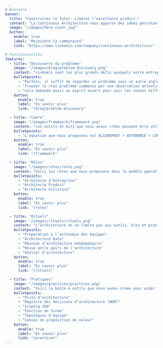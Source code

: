 ```yaml
---
# Bannière
banner:
  title: "Construisez le futur. Libérez l’excellence produit."
  content: "La Continuous Architecture vous apporte des idées percutantes, des rituels pragmatiques et des méthodes concrètes pour relever vos véritables défis. Elle vous aide à concevoir des modèles opérationnels agiles à grande échelle, à aligner les équipes sur les résultats attendus, et à transformer la vision en livraison. Fondée sur l’ingénierie moderne. Portée par la clarté, pas par le contrôle. Ouverte, adaptable, et pensée pour les leaders qui construisent le futur — pas seulement ceux qui gèrent le présent."
  image: "/images/hero-cover.jpg"
  button:
    enable: true
    label: "Rejoindre la communauté"
    link: "https://www.linkedin.com/company/continuous-architecture/"

# Fonctionnalités
features:
  - title: "Découverte du problème"
    image: "/images/blog/problem-discovery.png"
    content: "<i>Quels sont les plus grands défis auxquels votre entreprise est confrontée ?</i> Les ingénieurs et les architectes sont excellents pour résoudre des problèmes, mais ils ne remettent pas toujours en question la manière dont ces problèmes sont définis. Si vous passez du temps à résoudre le mauvais problème, vous perdez du temps et des ressources. C’est pourquoi la Continuous Architecture vous encourage à prêter une attention particulière à la manière dont les problèmes sont formulés — car la façon dont vous définissez un problème façonne largement les solutions que vous trouverez."
    bulletpoints:
      - "Parfois, il suffit de regarder un problème sous un autre angle pour découvrir des réponses totalement nouvelles et meilleures"
      - "Trouver le vrai problème commence par une observation attentive et le fait de poser les bonnes questions"
      - "Cela demande aussi un esprit ouvert pour voir les choses différemment et sortir du cadre habituel"
    button:
      enable: true
      label: "En savoir plus"
      link: "/blog/problem-discovery"

  - title: "Cadre"
    image: "/images/framework/framework.png"
    content: "Les outils et kits que nous avons créés peuvent être utilisés isolément ou ensemble pour aider l’entreprise à évoluer avec succès. Dans un monde Volatile, Incertain, Complexe ou Ambigu, il est essentiel d’apporter de la structure tout en favorisant l’agilité métier et opérationnelle. Le Cadre da Continuous Architecture (CAF) combine une architecture intentionnelle et une conception émergente pour aider les équipes autonomes à s’aligner sur un objectif commun. L’autonomie des équipes est une condition préalable à la rapidité car elle réduit les activités de coordination qui ralentissent les équipes. Cependant, lorsque les équipes autonomes ne sont pas alignées, cela augmente le risque de fournir une mauvaise expérience client et employé en raison d’une coordination inefficace. Le CAF aide à maintenir un équilibre sain entre autonomie et alignement tout au long du parcours de transformation vers un modèle opérationnel agile à l’échelle."
    bulletpoints:
      - "L’équation que nous proposons est ALIGNEMENT + AUTONOMIE > CONTRÔLE."
    button:
      enable: true
      label: "En savoir plus"
      link: "/framework"

  - title: "Rôles"
    image: "/images/roles/roles.png"
    content: "Voici les rôles que nous proposons dans le modèle opérationnel da Continuous Architecture."
    bulletpoints:
      - "Architecte d’Entreprise"
      - "Architecte Produit"
      - "Architecte Fullstack"
    button:
      enable: true
      label: "En savoir plus"
      link: "/roles"

  - title: "Rituels"
    image: "/images/rituals/rituals.png"
    content: "L’architecture ne se limite pas aux outils, kits et pratiques. Le temps passé ensemble à travailler sur l’architecture au travers de rituels clés est tout aussi important. L’objectif est de favoriser la collaboration au sein des équipes sur les activités d’architecture."
    bulletpoints:
      - "Préparation à l’autonomie des équipes"
      - "Architecture Kata"
      - "Réunion d’architecture hebdomadaire"
      - "Revue entre pairs de l’architecture"
      - "Atelier d’architecture"
    button:
      enable: true
      label: "En savoir plus"
      link: "/rituals"

  - title: "Pratiques"
    image: "/images/practices/practices.png"
    content: "Voici la boîte à outils que nous avons créée pour aider les équipes à réaliser leurs activités d’architecture. Un ensemble d’outils et de kits utilisables"
    bulletpoints:
      - "Piste d’architecture"
      - "Registre des décisions d’architecture (ADR)"
      - "Scoping 360"
      - "Fonction de forme"
      - "Topologies d’équipe"
      - "Canvas de proposition de valeur"
    button:
      enable: true
      label: "En savoir plus"
      link: "/practices"
---
```

